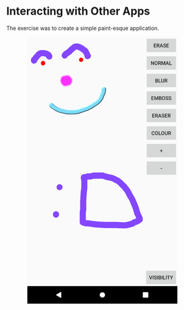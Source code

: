 # Interacting with Other Apps

The exercise was to create a simple paint-esque application.

<p align="center">
    <img src="https://github.com/ZdrzalikPrzemyslaw/Systemy_Mobilne/blob/main/.github/Ex_3.png"
     alt="Approximation plot" height="700"/>